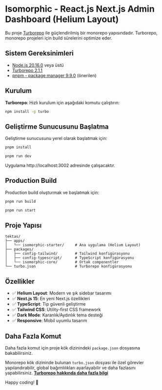 # Isomorphic - React.js Next.js Admin Dashboard (Helium Layout)

Bu proje [Turborepo](https://turbo.build/) ile güçlendirilmiş bir monorepo yapısındadır. Turborepo, monorepo projeleri için build sürelerini optimize eder.

## Sistem Gereksinimleri

- [Node.js 20.16.0](https://nodejs.org/en) veya üstü
- [Turborepo 2.1.1](https://turbo.build/repo/docs/getting-started/installation)
- [pnpm - package manager 9.9.0](https://pnpm.io/installation#using-npm) (önerilen)

## Kurulum

**Turborepo**: Hızlı kurulum için aşağıdaki komutu çalıştırın:

```bash
npm install -g turbo
```

## Geliştirme Sunucusunu Başlatma

Geliştirme sunucusunu yerel olarak başlatmak için:

```bash
pnpm install

pnpm run dev
```

Uygulama http://localhost:3002 adresinde çalışacaktır.

## Production Build

Production build oluşturmak ve başlatmak için:

```bash
pnpm run build

pnpm run start
```

## Proje Yapısı

```
tektas/
├── apps/
│   └── isomorphic-starter/     # Ana uygulama (Helium Layout)
├── packages/
│   ├── config-tailwind/        # Tailwind konfigürasyonu
│   ├── config-typescript/      # TypeScript konfigürasyonu
│   └── isomorphic-core/        # Ortak componentler
└── turbo.json                  # Turborepo konfigürasyonu
```

## Özellikler

- ✅ **Helium Layout**: Modern ve şık sidebar tasarımı
- ✅ **Next.js 15**: En yeni Next.js özellikleri
- ✅ **TypeScript**: Tip güvenli geliştirme
- ✅ **Tailwind CSS**: Utility-first CSS framework
- ✅ **Dark Mode**: Karanlık/Aydınlık tema desteği
- ✅ **Responsive**: Mobil uyumlu tasarım

## Daha Fazla Komut

Daha fazla komut için proje kök dizinindeki `package.json` dosyasına bakabilirsiniz.

Monorepo kök dizininde bulunan `turbo.json` dosyası ile özel görevler yapılandırabilir, global bağımlılıkları ayarlayabilir ve daha fazlasını yapabilirsiniz. [**Turborepo hakkında daha fazla bilgi**](https://turbo.build/repo/docs/handbook)

Happy coding! 🚀
